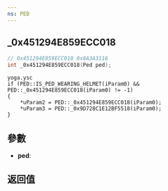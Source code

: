 ```yaml
---
ns: PED
---
```

## _0x451294E859ECC018

```c
// 0x451294E859ECC018 0x8A3A3116
int _0x451294E859ECC018(Ped ped);
```

```
yoga.ysc  
if (PED::IS_PED_WEARING_HELMET(iParam0) && PED::_0x451294E859ECC018(iParam0) != -1)  
{  
	*uParam2 = PED::_0x451294E859ECC018(iParam0);  
	*uParam3 = PED::_0x9D728C1E12BF5518(iParam0);  
}  
```

## 參數
* **ped**: 

## 返回值
